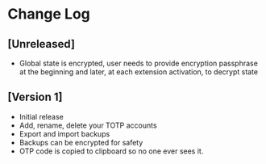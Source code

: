 # Change Log

## [Unreleased]

- Global state is encrypted, user needs to provide encryption passphrase at the beginning and later, at each extension activation, to decrypt state

## [Version 1]

- Initial release
- Add, rename, delete your TOTP accounts
- Export and import backups
- Backups can be encrypted for safety
- OTP code is copied to clipboard so no one ever sees it.
